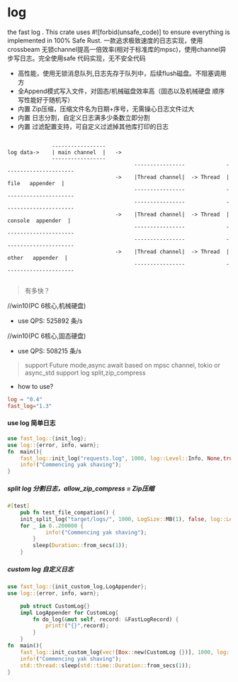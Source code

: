 # log
the fast log  . This crate uses #![forbid(unsafe_code)] to ensure everything is implemented in 100% Safe Rust.
一款追求极致速度的日志实现，使用crossbeam 无锁channel提高一倍效率(相对于标准库的mpsc)，使用channel异步写日志。完全使用safe 代码实现，无不安全代码

* 高性能，使用无锁消息队列,日志先存于队列中，后续flush磁盘。不阻塞调用方
* 全Append模式写入文件，对固态/机械磁盘效率高（固态以及机械硬盘 顺序写性能好于随机写）
* 内置 Zip压缩，压缩文件名为日期+序号，无需操心日志文件过大
* 内置 日志分割，自定义日志满多少条数立即分割
* 内置 过滤配置支持，可自定义过滤掉其他库打印的日志


```

              -----------------
log data->    | main channel  |   ->          
              ----------------- 
                                        ----------------             ----------------------
                                  ->    |Thread channel|  -> Thread  |   file   appender  |
                                        ----------------             ----------------------
                                        ----------------             ----------------------
                                  ->    |Thread channel|  -> Thread  |  console  appender  |
                                        ----------------             ----------------------
                                        ----------------             ----------------------
                                  ->    |Thread channel|  -> Thread  |   other   appender  |
                                        ----------------             ----------------------


```







> 有多快？

//win10(PC 6核心,机械硬盘)
* use QPS: 525892 条/s

//win10(PC 6核心,固态硬盘)
* use QPS: 508215 条/s

> support Future mode,async await based on mpsc channel, tokio or async_std
> support log split,zip_compress

* how to use?
```toml
log = "0.4"
fast_log="1.3"
```


#### use log 简单日志
```rust
use fast_log::{init_log};
use log::{error, info, warn};
fn  main(){
    fast_log::init_log("requests.log", 1000, log::Level::Info, None,true);      
    info!("Commencing yak shaving");
}
```

##### split log 分割日志，allow_zip_compress = Zip压缩
```rust
#[test]
    pub fn test_file_compation() {
    init_split_log("target/logs/", 1000, LogSize::MB(1), false, log::Level::Info, None, true);
    for _ in 0..200000 {
            info!("Commencing yak shaving");
        }
        sleep(Duration::from_secs(1));
    }
```

##### custom log 自定义日志
```rust
use fast_log::{init_custom_log,LogAppender};
use log::{error, info, warn};

    pub struct CustomLog{}
    impl LogAppender for CustomLog{
        fn do_log(&mut self, record: &FastLogRecord) {
            print!("{}",record);
        }
    }
fn  main(){
    fast_log::init_custom_log(vec![Box::new(CustomLog {})], 1000, log::Level::Info, Box::new(NoFilter {}));
    info!("Commencing yak shaving");
    std::thread::sleep(std::time::Duration::from_secs(1));
}
```

